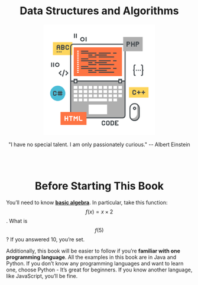 <h1 align="center">Data Structures and Algorithms</h1>

<div align="center">
  <img src="assets/images/key-visual.svg" alt="Key Visual" width="300"/>
  <br>
  <p>"I have no special talent. I am only passionately curious." -- Albert Einstein</p>
</div>

<br>
<br>

<h1 align="center">Before Starting This Book</h1>

You’ll need to know **[basic algebra](https://en.wikibooks.org/wiki/Basic_Algebra)**. In particular, take this function: $$f(x) = x \times 2$$. What is $$f(5)$$? If you answered 10, you’re set.

Additionally, this book will be easier to follow if you’re **familiar with one programming language**. All the examples in this book are in Java and Python. If you don’t know any programming languages and want to learn one, choose Python - It’s great for beginners. If you know another language, like JavaScript, you’ll be fine.
